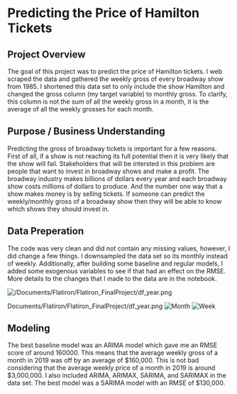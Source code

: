 
# Predicting the Price of Hamilton Tickets


## Project Overview
The goal of this project was to predict the price of Hamilton tickets. I web scraped the data and gathered the weekly gross of every broadway show from 1985. I shortened this data set to only include the show Hamilton and changed the gross column (my target variable) to monthly gross. To clarify, this column is not the sum of all the weekly gross in a month, it is the average of all the weekly grosses for each month.

## Purpose / Business Understanding
Predicting the gross of broadway tickets is important for a few reasons. First of all, if a show is not reaching its full potential then it is very likely that the show will fail. Stakeholders that will be intersted in this problem are people that want to invest in broadway shows and make a profit. The broadway industry makes billions of dollars every year and each broadway show costs millions of dollars to produce. And the number one way that a show makes money is by selling tickets. If someone can predict the weekly/monthly gross of a broadway show then they will be able to know which shows they should invest in. 

## Data Preperation
The code was very clean and did not contain any missing values, however, I did change a few things. I downsampled the data set so its monthly instead of weekly. Additionally, after building some baseline and regular models, I added some exogenous variables to see if that had an effect on the RMSE. More details to the changes that I made to the data are in the notebook. 

![/Documents/Flatiron/Flatiron_FinalProject/df_year.png](https://github.com/yjschein/Flatiron_FinalProject)

Documents/Flatiron/Flatiron_FinalProject/df_year.png
![Month](/Documents/Flatiron/Flatiron_FinalProject/df_month.png)
![Week](/Documents/Flatiron/Flatiron_FinalProject/df_week.png)

## Modeling
The best baseline model was an ARIMA model which gave me an RMSE score of around 160000. This means that the average weekly gross of a month in 2019 was off by an average of $160,000. This is not bad considering that the average weekly price of a month in 2019 is around $3,000,000. I also included ARIMA, ARIMAX, SARIMA, and SARIMAX in the data set. The best model was a SARIMA model with an RMSE of $130,000. 

